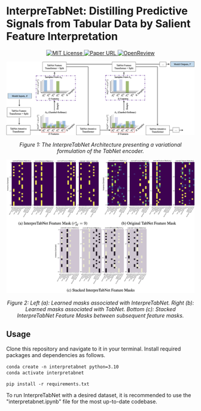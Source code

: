 # InterpreTabNet: Distilling Predictive Signals from Tabular Data by Salient Feature Interpretation

<p align="center">
  <a href="https://github.com/jacobyhsi/InterpreTabNet/blob/main/LICENSE">
    <img alt="MIT License" src="https://img.shields.io/badge/License-MIT-yellow.svg">
  </a>
  <a href="https://arxiv.org/abs/2406.00426">
    <img alt="Paper URL" src="https://img.shields.io/badge/arxiv-2406.00426-blue">
  </a>
  <a href="https://openreview.net/forum?id=or8BQ4ohGb">
    <img alt="OpenReview" src="https://img.shields.io/badge/review-OpenReview-red">
  </a>
</p>

<div align="center">
  <img src="images/interpretabnet.png" alt="Model Logo" width="800" style="margin-left:'auto' margin-right:'auto' display:'block'"/>
  <p><em>Figure 1: The InterpreTabNet Architecture presenting a variational formulation of the TabNet encoder.</em>
</div>

<div align="center">
  <img src="images/interpretabnet_masks.png" alt="Model Logo" width="800" style="margin-left:'auto' margin-right:'auto' display:'block'"/>
  <p><em>Figure 2: Left (a): Learned masks associated with InterpreTabNet. Right (b): Learned masks associated with TabNet. Bottom (c): Stacked InterpreTabNet Feature Masks between subsequent feature masks.</em>
</div>

## Usage

Clone this repository and navigate to it in your terminal. Install required packages and dependencies as follows.

```
conda create -n interpretabnet python=3.10
conda activate interpretabnet
```

```
pip install -r requirements.txt
```

To run InterpreTabNet with a desired dataset, it is recommended to use the "interpretabnet.ipynb" file for the most up-to-date codebase.
